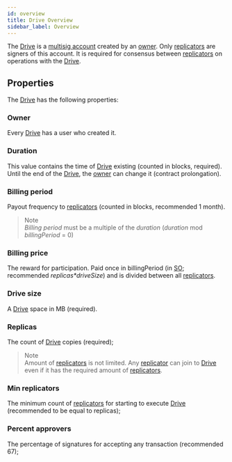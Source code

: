 ```yaml
---
id: overview
title: Drive Overview
sidebar_label: Overview
---
```


The [Drive](overview.md) is a [multisig account](https://bcdocs.xpxsirius.io/docs/built-in-features/multisig-account/) created by an [owner](../../roles/owner.md). Only [replicators](../../roles/replicator.md) are signers of this account. It is required for consensus between [replicators](../../roles/replicator.md) on operations with the [Drive](overview.md).

## Properties

The [Drive](overview.md) has the following properties:

### Owner

Every [Drive](overview.md) has a user who created it.

### Duration

This value contains the time of [Drive](overview.md) existing (counted in blocks, required). Until the end of the [Drive](overview.md), the [owner](../../roles/owner.md) can change it (contract prolongation).

### Billing period

Payout frequency to [replicators](../../roles/replicator.md) (counted in blocks, recommended 1 month).
> Note \
*Billing period* must be a multiple of the *duration* (*duration* mod *billingPeriod* = 0)

### Billing price

The reward for participation. Paid once in billingPeriod (in [SO](../../getting_started/economy.md#so); recommended _replicas*driveSize_) and is divided
between all [replicators](../../roles/replicator.md).

### Drive size

A [Drive](overview.md) space in MB (required).

### Replicas

The count of [Drive](overview.md) copies (required);
> Note \
Amount of [replicators](../../roles/replicator.md) is not limited. Any [replicator](../../roles/replicator.md) can join to [Drive](overview.md) even if it has the required amount of [replicators](../../roles/replicator.md).

### Min replicators

The minimum count of [replicators](../../roles/replicator.md) for starting to execute [Drive](overview.md) (recommended to be equal to replicas);

### Percent approvers

The percentage of signatures for accepting any transaction (recommended 67);
